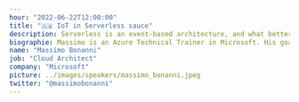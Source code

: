 ```yaml
---
hour: "2022-06-22T12:00:00"
title: "🇬🇧 IoT in Serverless sauce"
description: Serverless is an event-based architecture, and what better scenarios than the IoT ones are event-driven? In this session, we will see a simple approach to an IoT scenario that uses Durable Entities to handle the logic associated with our devices.
biographie: Massimo is an Azure Technical Trainer in Microsoft. His goal is to help customers utilize their Azure skills to achieve more and leverage the power of Azure in their solutions. He's also a technical speaker at national and international conferences, a Microsoft Certified Trainer, a former MVP (for 6 years in Visual Studio and Development Technologies and Windows Development), an Intel Software Innovator, and an Intel Black Belt. He's a community guy and he loves biking, reading, and dogs!!
name: "Massimo Bonanni"
job: "Cloud Architect"
company: "Microsoft"
picture: ../images/speakers/massimo_bonanni.jpeg
twitter: "@massimobonanni"
---
```

